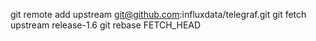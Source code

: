 git remote add upstream git@github.com:influxdata/telegraf.git
git fetch upstream release-1.6
git rebase FETCH_HEAD